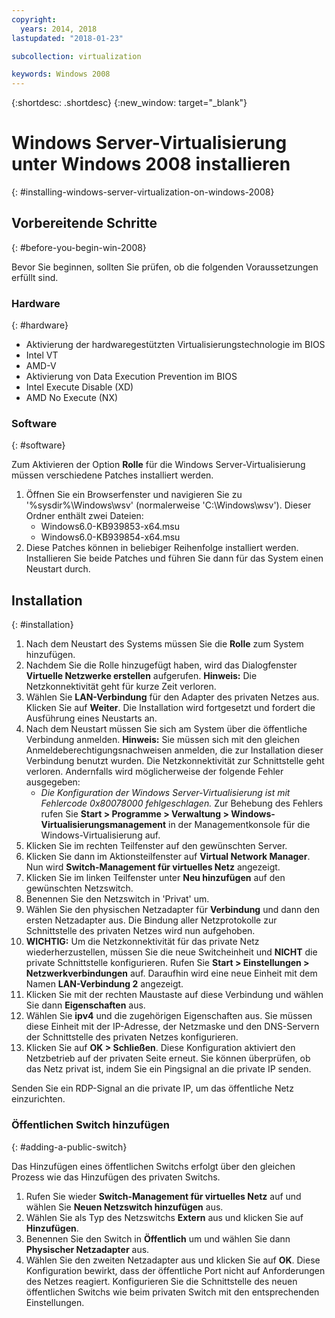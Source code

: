 ```yaml
---
copyright:
  years: 2014, 2018
lastupdated: "2018-01-23"

subcollection: virtualization

keywords: Windows 2008
---
```

{:shortdesc: .shortdesc}
{:new_window: target="_blank"}

# Windows Server-Virtualisierung unter Windows 2008 installieren
{: #installing-windows-server-virtualization-on-windows-2008}

<!--Windows 2008 64-bit edition comes with the option to install Windows next generation virtualization application codenamed Veridian. By default the application will not be a selectable option when Adding and Removing Roles from Windows 2008.

Note: At this time, this is only available in full installation of 64-bit editions of Windows 2008. 32-bit versions and Server-core installations do not support this.-->

## Vorbereitende Schritte
{: #before-you-begin-win-2008}

Bevor Sie beginnen, sollten Sie prüfen, ob die folgenden Voraussetzungen erfüllt sind.

### Hardware
{: #hardware}

* Aktivierung der hardwaregestützten Virtualisierungstechnologie im BIOS
* Intel VT
* AMD-V
* Aktivierung von Data Execution Prevention im BIOS
* Intel Execute Disable (XD)
* AMD No Execute (NX)

### Software
{: #software}

Zum Aktivieren der Option **Rolle** für die Windows Server-Virtualisierung müssen verschiedene Patches installiert werden.
1. Öffnen Sie ein Browserfenster und navigieren Sie zu '%sysdir%\Windows\wsv' (normalerweise 'C:\Windows\wsv'). Dieser Ordner enthält zwei Dateien:
    * Windows6.0-KB939853-x64.msu
    * Windows6.0-KB939854-x64.msu
2. Diese Patches können in beliebiger Reihenfolge installiert werden. Installieren Sie beide Patches und führen Sie dann für das System einen Neustart durch.

## Installation
{: #installation}

1. Nach dem Neustart des Systems müssen Sie die **Rolle** zum System hinzufügen.
2. Nachdem Sie die Rolle hinzugefügt haben, wird das Dialogfenster **Virtuelle Netzwerke erstellen** aufgerufen.
**Hinweis:** Die Netzkonnektivität geht für kurze Zeit verloren.
3. Wählen Sie **LAN-Verbindung** für den Adapter des privaten Netzes aus. Klicken Sie auf **Weiter**. Die Installation wird fortgesetzt und fordert die Ausführung eines Neustarts an.
4. Nach dem Neustart müssen Sie sich am System über die öffentliche Verbindung anmelden. **Hinweis:** Sie müssen sich mit den gleichen Anmeldeberechtigungsnachweisen anmelden, die zur Installation dieser Verbindung benutzt wurden. Die Netzkonnektivität zur Schnittstelle geht verloren. Andernfalls wird möglicherweise der folgende Fehler ausgegeben:
    * *Die Konfiguration der Windows Server-Virtualisierung ist mit Fehlercode 0x80078000 fehlgeschlagen.*
Zur Behebung des Fehlers rufen Sie **Start > Programme > Verwaltung > Windows-Virtualisierungsmanagement** in der Managementkonsole für die Windows-Virtualisierung auf.
5. Klicken Sie im rechten Teilfenster auf den gewünschten Server.
6. Klicken Sie dann im Aktionsteilfenster auf **Virtual Network Manager**. Nun wird **Switch-Management für virtuelles Netz** angezeigt.
7. Klicken Sie im linken Teilfenster unter **Neu hinzufügen** auf den gewünschten Netzswitch.
8. Benennen Sie den Netzswitch in 'Privat' um.
9. Wählen Sie den physischen Netzadapter für **Verbindung** und dann den ersten Netzadapter aus. Die Bindung aller Netzprotokolle zur Schnittstelle des privaten Netzes wird nun aufgehoben.
10. **WICHTIG:** Um die Netzkonnektivität für das private Netz wiederherzustellen, müssen Sie die neue Switcheinheit und **NICHT** die private Schnittstelle konfigurieren. Rufen Sie **Start > Einstellungen > Netzwerkverbindungen** auf. Daraufhin wird eine neue Einheit mit dem Namen **LAN-Verbindung 2** angezeigt.
11. Klicken Sie mit der rechten Maustaste auf diese Verbindung und wählen Sie dann **Eigenschaften** aus.
12. Wählen Sie **ipv4** und die zugehörigen Eigenschaften aus. Sie müssen diese Einheit mit der IP-Adresse, der Netzmaske und den DNS-Servern der Schnittstelle des privaten Netzes konfigurieren.
13. Klicken Sie auf **OK > Schließen**. Diese Konfiguration aktiviert den Netzbetrieb auf der privaten Seite erneut. Sie können überprüfen, ob das Netz privat ist, indem Sie ein Pingsignal an die private IP senden.

Senden Sie ein RDP-Signal an die private IP, um das öffentliche Netz einzurichten.

### Öffentlichen Switch hinzufügen
{: #adding-a-public-switch}

Das Hinzufügen eines öffentlichen Switchs erfolgt über den gleichen Prozess wie das Hinzufügen des privaten Switchs.
1. Rufen Sie wieder **Switch-Management für virtuelles Netz** auf und wählen Sie **Neuen Netzswitch hinzufügen** aus.
2. Wählen Sie als Typ des Netzswitchs **Extern** aus und klicken Sie auf **Hinzufügen**.
3. Benennen Sie den Switch in **Öffentlich** um und wählen Sie dann **Physischer Netzadapter** aus.
4. Wählen Sie den zweiten Netzadapter aus und klicken Sie auf **OK**. Diese Konfiguration bewirkt, dass der öffentliche Port nicht auf Anforderungen des Netzes reagiert. Konfigurieren Sie die Schnittstelle des neuen öffentlichen Switchs wie beim privaten Switch mit den entsprechenden Einstellungen.
